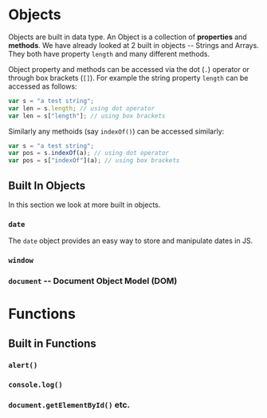 # Objects

Objects are built in data type. An Object is a collection of
**properties** and **methods**. We have already looked at 2 built in
objects -- Strings and Arrays. They both have property `length` and many
different methods. 

Object property and methods can be accessed via the dot (`.`) operator
or through box brackets (`[]`). For example the string property `length`
can be accessed as follows:

```js
var s = "a test string";
var len = s.length; // using dot operator
var len = s["length"]; // using box brackets
```

Similarly any methoids (say `indexOf()`) can be accessed similarly:

```js
var s = "a test string";
var pos = s.indexOf(a); // using dot operator
var pos = s["indexOf"](a); // using box brackets
```


## Built In Objects

In this section we look at more built in objects.

### `date`
The `date` object provides an easy way to store and manipulate dates in
JS.


### `window`

### `document` -- Document Object Model (DOM)


# Functions

## Built in Functions

### `alert()`

### `console.log()`

### `document.getElementById()` etc.
